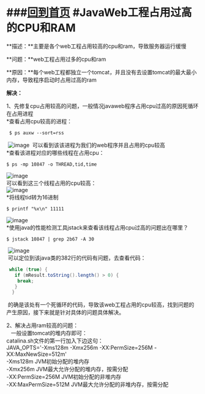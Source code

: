 ###[回到首页](https://github.com/JauYang/pitfalls-back-end)
#JavaWeb工程占用过高的CPU和RAM
====

**描述：**主要是各个web工程占用较高的cpu和ram，导致服务器运行缓慢

**问题：**web工程占用过多的cpu和ram

**原因：**每个web工程都独立一个tomcat，并且没有去设置tomcat的最大最小内存，导致程序启动时占用过高的ram

**解决：**

1、先修复cpu占用较高的问题，一般情况javaweb程序占用cpu过高的原因死循环在占用进程<br/>
*查看占用cpu较高的进程：<br/>
 ```shell
  $ ps auxw --sort=rss
 ```
  ![image](https://github.com/JauYang/pitfalls-back-end/blob/master/JauYang/Uploads/Images/%E6%9F%A5%E7%9C%8B%E5%8D%A0%E7%94%A8CPU%E8%BE%83%E9%AB%98%E7%9A%84%E8%BF%9B%E7%A8%8B.png)
  可以看到该该进程为我们的web程序并且占用的cpu较高<br/>
*查看该进程对应的哪些线程在占用cpu：<br/>
 ```shell
 $ ps -mp 10847 -o THREAD,tid,time
 ```
 ![image](https://github.com/JauYang/pitfalls-back-end/blob/master/JauYang/Uploads/Images/%E6%9F%A5%E7%9C%8B%E8%BF%9B%E7%A8%8B%E4%B8%8B%E5%90%84%E7%BA%BF%E7%A8%8B%E7%9A%84cpu%E5%8D%A0%E7%94%A8%E6%83%85%E5%86%B5.png)<br/>
 可以看到这三个线程占用的cpu较高：<br/>
 ![image](https://github.com/JauYang/pitfalls-back-end/blob/master/JauYang/Uploads/Images/%E8%BF%99%E4%B8%89%E4%B8%AA%E7%BA%BF%E7%A8%8B%E5%8D%A0%E7%94%A8cpu%E8%BE%83%E9%AB%98.png)<br/>
*将线程tid转为16进制<br/>
 ```shell
 $ printf "%x\n" 11111
 ```
  ![image](https://github.com/JauYang/pitfalls-back-end/blob/master/JauYang/Uploads/Images/%E7%BA%BF%E7%A8%8BTID%E8%BD%AC16%E8%BF%9B%E5%88%B6.png)<br/>
*使用java的性能检测工具jstack来查看该线程占用cpu过高的问题出在哪里？<br/>
 ```shell
 $ jstack 10847 | grep 2b67 -A 30
 ```
  ![image](https://github.com/JauYang/pitfalls-back-end/blob/master/JauYang/Uploads/Images/%E7%BA%BF%E7%A8%8B%E8%A2%AB%E5%93%AA%E9%87%8C%E5%8D%A0%E7%94%A8.png)<br/>
  可以定位到该java类的382行的代码有问题，去查看代码：<br/>
  ```java
   while (true) {
     if (mResult.toString().length() > 0) {
      break;
     }
    }
   ```
  的确是该处有一个死循环的代码，导致该web工程占用的cpu较高，找到问题的产生原因，接下来就是针对具体的问题具体解决。<br/>
  
2、解决占用ram较高的问题：<br/>
    一般设置tomcat的堆内存即可：<br/>
    catalina.sh文件的第一行加入下边这句： <br/>
    JAVA_OPTS='-Xms128m -Xmx256m -XX:PermSize=256M -XX:MaxNewSize=512m'<br/>
    -Xms128m JVM初始分配的堆内存<br/>
    -Xmx256m JVM最大允许分配的堆内存，按需分配<br/>
    -XX:PermSize=256M JVM初始分配的非堆内存<br/>
    -XX:MaxPermSize=512M JVM最大允许分配的非堆内存，按需分配<br/>
